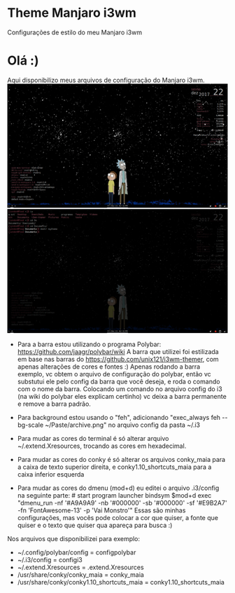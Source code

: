 # Theme Manjaro i3wm
Configurações de estilo do meu Manjaro i3wm

# Olá :) 
Aqui disponibilizo meus arquivos de configuração do Manjaro i3wm.
![alt text](./desktop.png)
![alt text](./terminal.png)
- Para a barra estou utilizando o programa Polybar: https://github.com/jaagr/polybar/wiki 
A barra que utilizei foi estilizada em base nas barras do https://github.com/unix121/i3wm-themer, com apenas alterações de cores e fontes :)
Apenas rodando a barra exemplo, vc obtem o arquivo de configuração do polybar, então vc substutui ele pelo config da barra que você deseja, e roda o comando com o nome da barra. Colocando um comando no arquivo config do i3 (na wiki do polybar eles explicam certinho) vc deixa a barra permanente e remove a barra padrão. 

- Para background estou usando o "feh", adicionando "exec_always feh --bg-scale ~/Paste/archive.png" no arquivo config da pasta ~/.i3
- Para mudar as cores do terminal é só alterar arquivo ~/.extend.Xresources, trocando as cores em hexadecimal. 
- Para mudar as cores do conky é só alterar os arquivos conky_maia para a caixa de texto superior direita, e conky1.10_shortcuts_maia para a caixa inferior esquerda
- Para mudar as cores do dmenu (mod+d) eu editei o arquivo .i3/config na seguinte parte: # start program launcher
bindsym $mod+d exec "dmenu_run -nf '#A9A9A9' -nb '#000000' -sb '#000000' -sf '#E9B2A7' -fn 'FontAwesome-13' -p 'Vai Monstro'"
Essas são minhas configurações, mas vocês pode colocar a cor que quiser, a fonte que quiser e o texto que quiser qua apareça para busca :) 

Nos arquivos que disponibilizei para exemplo: 
- ~/.config/polybar/config = configpolybar
- ~/.i3/config = configi3
- ~/.extend.Xresources = .extend.Xresources
- /usr/share/conky/conky_maia = conky_maia
- /usr/share/conky/conky1.10_shortcuts_maia = conky1.10_shortcuts_maia 




